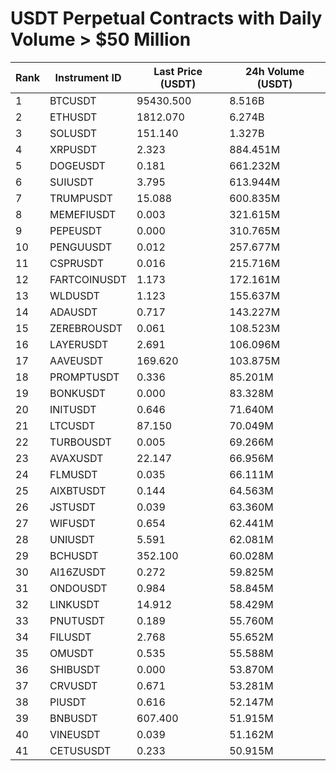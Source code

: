 # USDT Perpetual Contracts with Daily Volume > $50 Million

| Rank | Instrument ID | Last Price (USDT) | 24h Volume (USDT) |
|------|---------------|-------------------|-------------------|
| 1 | BTCUSDT | 95430.500 | 8.516B |
| 2 | ETHUSDT | 1812.070 | 6.274B |
| 3 | SOLUSDT | 151.140 | 1.327B |
| 4 | XRPUSDT | 2.323 | 884.451M |
| 5 | DOGEUSDT | 0.181 | 661.232M |
| 6 | SUIUSDT | 3.795 | 613.944M |
| 7 | TRUMPUSDT | 15.088 | 600.835M |
| 8 | MEMEFIUSDT | 0.003 | 321.615M |
| 9 | PEPEUSDT | 0.000 | 310.765M |
| 10 | PENGUUSDT | 0.012 | 257.677M |
| 11 | CSPRUSDT | 0.016 | 215.716M |
| 12 | FARTCOINUSDT | 1.173 | 172.161M |
| 13 | WLDUSDT | 1.123 | 155.637M |
| 14 | ADAUSDT | 0.717 | 143.227M |
| 15 | ZEREBROUSDT | 0.061 | 108.523M |
| 16 | LAYERUSDT | 2.691 | 106.096M |
| 17 | AAVEUSDT | 169.620 | 103.875M |
| 18 | PROMPTUSDT | 0.336 | 85.201M |
| 19 | BONKUSDT | 0.000 | 83.328M |
| 20 | INITUSDT | 0.646 | 71.640M |
| 21 | LTCUSDT | 87.150 | 70.049M |
| 22 | TURBOUSDT | 0.005 | 69.266M |
| 23 | AVAXUSDT | 22.147 | 66.956M |
| 24 | FLMUSDT | 0.035 | 66.111M |
| 25 | AIXBTUSDT | 0.144 | 64.563M |
| 26 | JSTUSDT | 0.039 | 63.360M |
| 27 | WIFUSDT | 0.654 | 62.441M |
| 28 | UNIUSDT | 5.591 | 62.081M |
| 29 | BCHUSDT | 352.100 | 60.028M |
| 30 | AI16ZUSDT | 0.272 | 59.825M |
| 31 | ONDOUSDT | 0.984 | 58.845M |
| 32 | LINKUSDT | 14.912 | 58.429M |
| 33 | PNUTUSDT | 0.189 | 55.760M |
| 34 | FILUSDT | 2.768 | 55.652M |
| 35 | OMUSDT | 0.535 | 55.588M |
| 36 | SHIBUSDT | 0.000 | 53.870M |
| 37 | CRVUSDT | 0.671 | 53.281M |
| 38 | PIUSDT | 0.616 | 52.147M |
| 39 | BNBUSDT | 607.400 | 51.915M |
| 40 | VINEUSDT | 0.039 | 51.162M |
| 41 | CETUSUSDT | 0.233 | 50.915M |
